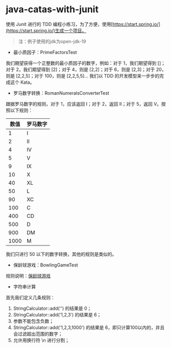 # java-catas-with-junit
使用 Junit 进行的 TDD 编程小练习，为了方便，使用[https://start.spring.io/](https://start.spring.io/)生成一个项目。

>注：例子使用的jdk为open-jdk-19

- 最小质因子：PrimeFactorsTest
  
我们期望获得一个正整数的最小质因子的数字，例如：对于 1，我们期望得到 []；对于 2，我们期望得到 [2]；对于 4，则是 [2,2]；对于 6，则是 [2,3]；对于 20，则是 [2,2,5]；对于 100，则是 [2,2,5,5]... 我们以 TDD 的开发模型来一步步的完成这个 Kata。

- 罗马数字转换：RomanNumeralsConverterTest

跟据罗马数字的规则，对于 1，应该返回 I；对于 2，返回 II；对于 5，返回 V。按照以下规则：

| 数值   | 罗马数字 |
|------|------|
| 1    | I    |
| 2    | II   |
| 4    | IV   |
| 5    | V    |
| 9    | IX   |
| 10   | X    |
| 40   | XL   |
| 50   | L    |
| 90   | XC   |
| 100  | C    |
| 400  | CD   |
| 500  | D    |
| 900  | DM   |
| 1000 | M    |

我们只进行 50 以下的数字转换，其他的规则是类似的。

- 保龄球游戏：BowlingGameTest

规则说明：[保龄球游戏](https://baike.baidu.com/item/%E4%BF%9D%E9%BE%84%E7%90%83/68096#2_2)

- 字符串计算
  
首先我们定义几条规则：

1. StringCalculator::add('') 的结果是 0；
2. StringCalculator::add('1,2,3') 的结果是 6；
3. 参数不能包含负数；
4. StringCalculator::add('1,2,3,1000') 的结果是 6，即只计算100以内的，并且会过滤超出范围的数字；
5. 允许用换行符 \n 进行分割；

